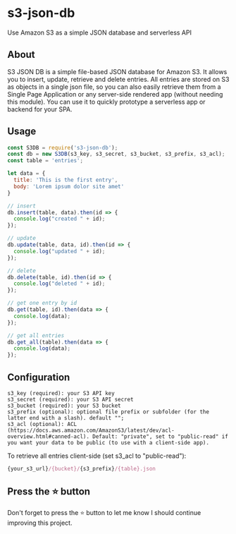 # s3-json-db

Use Amazon S3 as a simple JSON database and serverless API

## About

S3 JSON DB is a simple file-based JSON database for Amazon S3. It allows you to insert, update, retrieve and delete entries. All entries are stored on S3 as objects in a single json file, so you can also easily retrieve them from a Single Page Application or any server-side rendered app (without needing this module). You can use it to quickly prototype a serverless app or backend for your SPA.

## Usage

```javascript
const S3DB = require('s3-json-db');
const db = new S3DB(s3_key, s3_secret, s3_bucket, s3_prefix, s3_acl);
const table = 'entries';

let data = {
  title: 'This is the first entry',
  body: 'Lorem ipsum dolor site amet'
}

// insert
db.insert(table, data).then(id => {
  console.log("created " + id);
});

// update
db.update(table, data, id).then(id => {
  console.log("updated " + id);
});

// delete
db.delete(table, id).then(id => {
  console.log("deleted " + id);
});

// get one entry by id
db.get(table, id).then(data => {
  console.log(data);
});

// get all entries
db.get_all(table).then(data => {
  console.log(data);
});
```

## Configuration

    s3_key (required): your S3 API key
    s3_secret (required): your S3 API secret
    s3_bucket (required): your S3 bucket
    s3_prefix (optional): optional file prefix or subfolder (for the latter end with a slash). default "";
    s3_acl (optional): ACL (https://docs.aws.amazon.com/AmazonS3/latest/dev/acl-overview.html#canned-acl). Default: "private", set to "public-read" if you want your data to be public (to use with a client-side app).

To retrieve all entries client-side (set s3_acl to "public-read"):

```javascript
{your_s3_url}/{bucket}/{s3_prefix}/{table}.json
```

## Press the :star: button
Don't forget to press the :star: button to let me know I should continue improving this project.

